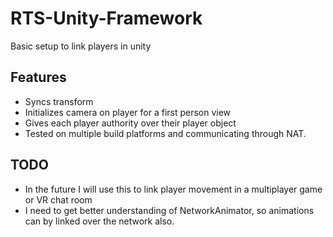 # RTS-Unity-Framework
Basic setup to link players in unity
## Features
- Syncs transform
- Initializes camera on player for a first person view
- Gives each player authority over their player object
- Tested on multiple build platforms and communicating through NAT.
## TODO
- In the future I will use this to link player movement in a multiplayer game or VR chat room
- I need to get better understanding of NetworkAnimator, so animations can by linked over the network also.
